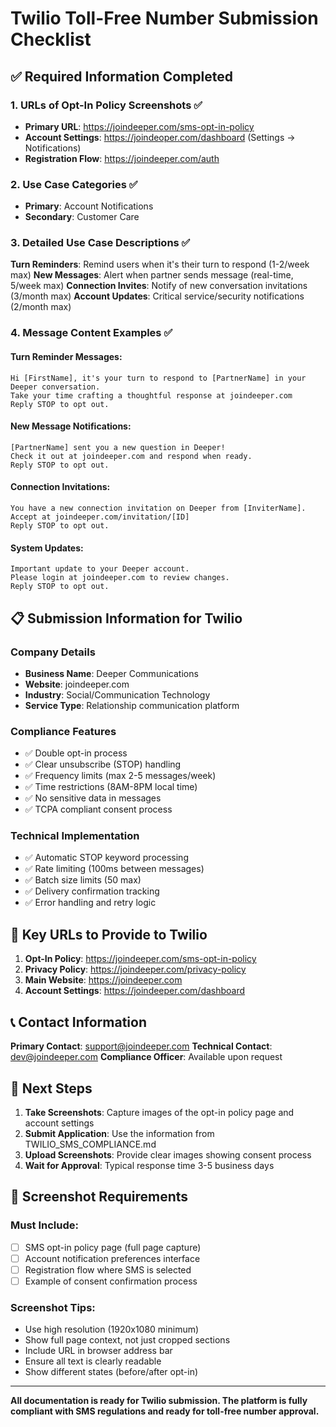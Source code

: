 # Twilio Toll-Free Number Submission Checklist

## ✅ Required Information Completed

### 1. URLs of Opt-In Policy Screenshots ✅
- **Primary URL**: https://joindeeper.com/sms-opt-in-policy
- **Account Settings**: https://joindeoper.com/dashboard (Settings → Notifications)
- **Registration Flow**: https://joindeeper.com/auth

### 2. Use Case Categories ✅
- **Primary**: Account Notifications
- **Secondary**: Customer Care

### 3. Detailed Use Case Descriptions ✅
**Turn Reminders**: Remind users when it's their turn to respond (1-2/week max)
**New Messages**: Alert when partner sends message (real-time, 5/week max)
**Connection Invites**: Notify of new conversation invitations (3/month max)
**Account Updates**: Critical service/security notifications (2/month max)

### 4. Message Content Examples ✅

#### Turn Reminder Messages:
```
Hi [FirstName], it's your turn to respond to [PartnerName] in your Deeper conversation. 
Take your time crafting a thoughtful response at joindeeper.com
Reply STOP to opt out.
```

#### New Message Notifications:
```
[PartnerName] sent you a new question in Deeper! 
Check it out at joindeeper.com and respond when ready.
Reply STOP to opt out.
```

#### Connection Invitations:
```
You have a new connection invitation on Deeper from [InviterName]. 
Accept at joindeeper.com/invitation/[ID]
Reply STOP to opt out.
```

#### System Updates:
```
Important update to your Deeper account. 
Please login at joindeeper.com to review changes.
Reply STOP to opt out.
```

## 📋 Submission Information for Twilio

### Company Details
- **Business Name**: Deeper Communications
- **Website**: joindeeper.com
- **Industry**: Social/Communication Technology
- **Service Type**: Relationship communication platform

### Compliance Features
- ✅ Double opt-in process
- ✅ Clear unsubscribe (STOP) handling
- ✅ Frequency limits (max 2-5 messages/week)
- ✅ Time restrictions (8AM-8PM local time)
- ✅ No sensitive data in messages
- ✅ TCPA compliant consent process

### Technical Implementation
- ✅ Automatic STOP keyword processing
- ✅ Rate limiting (100ms between messages)
- ✅ Batch size limits (50 max)
- ✅ Delivery confirmation tracking
- ✅ Error handling and retry logic

## 🔗 Key URLs to Provide to Twilio

1. **Opt-In Policy**: https://joindeeper.com/sms-opt-in-policy
2. **Privacy Policy**: https://joindeeper.com/privacy-policy
3. **Main Website**: https://joindeeper.com
4. **Account Settings**: https://joindeeper.com/dashboard

## 📞 Contact Information

**Primary Contact**: support@joindeeper.com
**Technical Contact**: dev@joindeeper.com
**Compliance Officer**: Available upon request

## 🚀 Next Steps

1. **Take Screenshots**: Capture images of the opt-in policy page and account settings
2. **Submit Application**: Use the information from TWILIO_SMS_COMPLIANCE.md
3. **Upload Screenshots**: Provide clear images showing consent process
4. **Wait for Approval**: Typical response time 3-5 business days

## 📸 Screenshot Requirements

### Must Include:
- [ ] SMS opt-in policy page (full page capture)
- [ ] Account notification preferences interface
- [ ] Registration flow where SMS is selected
- [ ] Example of consent confirmation process

### Screenshot Tips:
- Use high resolution (1920x1080 minimum)
- Show full page context, not just cropped sections
- Include URL in browser address bar
- Ensure all text is clearly readable
- Show different states (before/after opt-in)

---

**All documentation is ready for Twilio submission. The platform is fully compliant with SMS regulations and ready for toll-free number approval.**